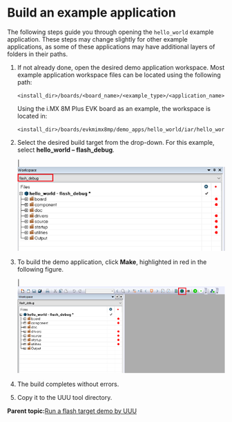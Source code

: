 # Build an example application

The following steps guide you through opening the `hello_world` example application. These steps may change slightly for other example applications, as some of these applications may have additional layers of folders in their paths.

1.  If not already done, open the desired demo application workspace. Most example application workspace files can be located using the following path:

    ```
    <install_dir>/boards/<board_name>/<example_type>/<application_name>/iar
    ```
    Using the i.MX 8M Plus EVK board as an example, the workspace is located in:

    ```
    <install_dir>/boards/evkmimx8mp/demo_apps/hello_world/iar/hello_world.eww
    ```

2.  Select the desired build target from the drop-down. For this example, select **hello\_world – flash\_debug**.

    |![](../images/demo_build_target_selection_8mm.png "Demo build target selection")

3.  To build the demo application, click **Make**, highlighted in red in the following figure.

    |![](../images/build_the_demo_application_8mm.png "Building the demo application")

4.  The build completes without errors.
5.  Copy it to the UUU tool directory.

**Parent topic:**[Run a flash target demo by UUU](../topics/run_a_flash_target_demo_by_uuu.md)

